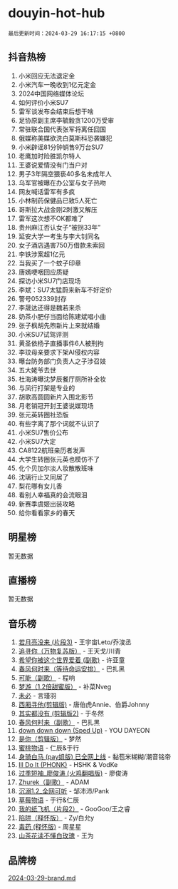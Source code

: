 # douyin-hot-hub

`最后更新时间：2024-03-29 16:17:15 +0800`

## 抖音热榜

1. 小米回应无法退定金
1. 小米汽车一晚收到1亿元定金
1. 2024中国网络媒体论坛
1. 如何评价小米SU7
1. 雷军谈发布会结束后想干啥
1. 足协原副主席李毓毅贪1200万受审
1. 常驻联合国代表张军将离任回国
1. 俄媒称美媒欲洗白莫斯科恐袭嫌犯
1. 小米辟谣81分钟销售9万台SU7
1. 老鹰加时险胜凯尔特人
1. 王婆说爱情没有门当户对
1. 男子3年隔空猥亵40多名未成年人
1. 乌军官被曝在办公室与女子热吻
1. 网友喊话雷军有多疯
1. 小林制药保健品已致5人死亡
1. 哥斯拉大战金刚2刺激又解压
1. 雷军这次想不OK都难了
1. 贵州麻江否认女子“被拐33年”
1. 延安大学一考生与李大钊同名
1. 女子酒店遇害750万借款未索回
1. 李铁涉案超1亿元
1. 当我买了一个蚊子印章
1. 唐嫣哽咽回应质疑
1. 探访小米SU7门店现场
1. 李斌：SU7太猛蔚来新车不好定价
1. 警号052339封存
1. 李晟达还得是魏若来杀
1. 奶茶小肥仔当面给陈建斌唱小曲
1. 张子枫胡先煦新片上来就结婚
1. 小米SU7试驾评测
1. 黄圣依杨子直播事件6人被刑拘
1. 李玟母亲要求下架AI侵权内容
1. 曝台防务部门负责人之子涉召妓
1. 五大姥爷去世
1. 杜海涛曝沈梦辰餐厅厕所补全妆
1. 与凤行打架是专业的
1. 胡歌高圆圆新片入围北影节
1. 月老销冠开封王婆说媒现场
1. 张元英转圈社恐版
1. 有些字离了那个词就不认识了
1. 小米SU7售价公布
1. 小米SU7大定
1. CA8122航班亲历者发声
1. 大学生转圈张元英也模仿不了
1. 化个贝加尔淡人妆散散班味
1. 沈璃行止又同居了
1. 梨花哪有女儿香
1. 看别人幸福真的会流眼泪
1. 新赛季虞姬出装攻略
1. 给你看看家乡的春天

## 明星榜

暂无数据

## 直播榜

暂无数据

## 音乐榜

1. [若月亮没来 (片段3)](https://sf5-hl-cdn-tos.douyinstatic.com/obj/tos-cn-ve-2774/okfyEUsGW1B1ovJi5JiN9IjvAT2lMwA054GoEB) - 王宇宙Leto/乔浚丞
1. [追寻你（万物复苏版）](https://sf3-cdn-tos.douyinstatic.com/obj/tos-cn-ve-2774/oYeAZJsbjIDit9APmBg8u6uDUQnHmoCf3gbo74) - 王天戈/川青
1. [希望你被这个世界爱着 (副歌)](https://sf6-cdn-tos.douyinstatic.com/obj/tos-cn-ve-2774/oUHCmWQfZlE3QQBKBeD8rCFLpJzPgCpImhsxMt) - 许亚童
1. [春风何时来（等待命运安排）](https://sf3-cdn-tos.douyinstatic.com/obj/tos-cn-ve-2774/oICBNbD3gelMfB4WgiD1KI2jQtXZE2FgHLwtsl) - 巴扎黑
1. [可能（副歌）](https://sf6-cdn-tos.douyinstatic.com/obj/tos-cn-ve-2774/cde1731888894259b333569393c2fb51) - 程响
1. [梦游（1.2倍甜蜜版）](https://sf5-hl-cdn-tos.douyinstatic.com/obj/tos-cn-ve-2774/o4gyAUm8hwufoEABmwVIiQtHsFuGzAEEWtNMzo) - 补菜Nveg
1. [未必](https://sf5-hl-cdn-tos.douyinstatic.com/obj/tos-cn-ve-2774/ogntQMFnKQDZUgTCYuJgfLEtleYZZFxBQqhhFB) - 言瑾羽
1. [西厢寻他(剪辑版)](https://sf3-cdn-tos.douyinstatic.com/obj/tos-cn-ve-2774/oUsAVfAQKlRNxEv5qxvIB8o5qmIWUcXbzJKJhw) - 唐伯虎Annie、伯爵Johnny
1. [其实都没有 (剪辑版2)](https://sf5-hl-cdn-tos.douyinstatic.com/obj/tos-cn-ve-2774/oEBNQenHZtBhxYjGgUDQk0BCHTigQafgFlbQ7k) - 于冬然
1. [春风何时来（副歌）](https://sf5-hl-cdn-tos.douyinstatic.com/obj/tos-cn-ve-2774/ow7tbAiAWI2giBUrmu0hMMh3UYP3ZXdbDYiXd) - 巴扎黑
1. [down down down (Sped Up)](https://sf5-hl-cdn-tos.douyinstatic.com/obj/tos-cn-ve-2774/ow80iABiXIO9DsFwK6WeZKMaJRi3BPJAotDy8m) - YOU DAYEON
1. [是你（剪辑版）](https://sf5-hl-cdn-tos.douyinstatic.com/obj/tos-cn-ve-2774/46019dae783c4c969944217fe1cfafc4) - 梦然
1. [蜜桃物语](https://sf5-hl-cdn-tos.douyinstatic.com/obj/tos-cn-ve-2774/oIhOSCZtIACtYU4XQkngiW9kCBfVD1Fz9IYeqL) - 仁辰&于行
1. [身骑白马 (pay姐版) 已全网上线](https://sf5-hl-cdn-tos.douyinstatic.com/obj/tos-cn-ve-2774/oQLO5ZgLsFkaDhdIIveF2zUCgfweY0gWaH4AQG) - 黏苞米糊糊/潮音铭帝
1. [lll Do lt (PHONK)](https://sf5-hl-cdn-tos.douyinstatic.com/obj/tos-cn-ve-2774/osfNbddrZl4hIgEDk6kFftBDBJ1X8MZxH1QCOB) - HSHK & VodKe
1. [过季短袖_廖俊涛 (火鸡翻唱版)](https://sf5-hl-cdn-tos.douyinstatic.com/obj/tos-cn-ve-2774/ogQVJl0tRBKxQgZji7YClFEBrVDeHpPTWfCZbQ) - 廖俊涛
1. [Zhurek（副歌）](https://sf3-cdn-tos.douyinstatic.com/obj/tos-cn-ve-2774/ooQm8FBZQDlf0btEYgVpCcSCQfrdJGBEKZYBGS) - ADAM
1. [沉溺1.2_全网可听](https://sf3-cdn-tos.douyinstatic.com/obj/tos-cn-ve-2774/ok2QoiBqsWAX9McZmWiI9gAB0EzwD4Xj6yfmtH) - 邹沛沛/Pank
1. [草莓物语](https://sf5-hl-cdn-tos.douyinstatic.com/obj/tos-cn-ve-2774/okynhJ7jEAIIZBfsLgYMEI8QC3WbQNN66RKzhT) - 于行&仁辰
1. [我的纸飞机（片段2）](https://sf3-cdn-tos.douyinstatic.com/obj/tos-cn-ve-2774/oM2ZrKcg2CD5AeRB2gkeXOFB1IxAGJdZPazYHf) - GooGoo/王之睿
1. [陷阱（释怀版）](https://sf3-cdn-tos.douyinstatic.com/obj/tos-cn-ve-2774/oE8C21LeZrzKLDFfQYgMzx4GAIHageG5IzayY7) - Zy/白允y
1. [毒药 (释怀版)](https://sf5-hl-cdn-tos.douyinstatic.com/obj/tos-cn-ve-2774/oYILMEAzspdZBIzy4frJNB8ZHPHWAhiwowd4Ad) - 周星星
1. [山茶花读不懂白玫瑰](https://sf5-hl-cdn-tos.douyinstatic.com/obj/tos-cn-ve-2774/osfn8B7DktrRHEPJgPCfDbw7QDQEkwC16BxZg9) - 王为

## 品牌榜

[2024-03-29-brand.md](2024-03-29-brand.md)
